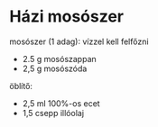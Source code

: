 # Házi mosószer


mosószer (1 adag): vízzel kell felfőzni
* 2.5 g mosószappan
* 2,5 g mosószóda

öblítő:
* 2,5 ml 100%-os ecet
* 1,5 csepp illóolaj
